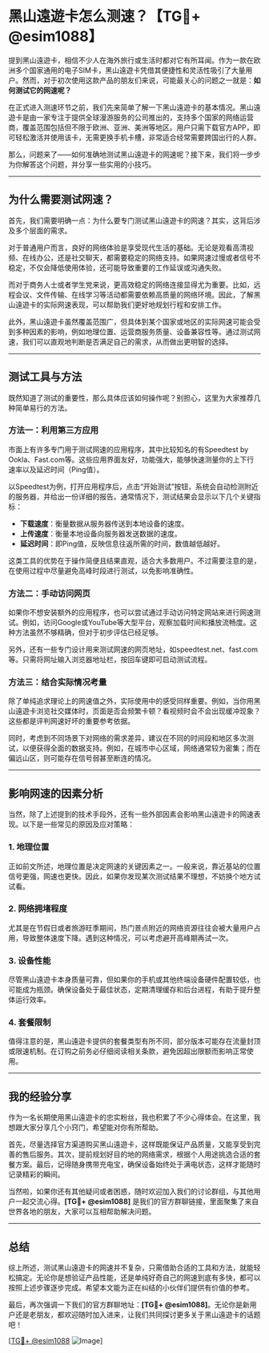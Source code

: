 # 黑山遠遊卡怎么测速？【TG💪+ @esim1088】

提到黑山遠遊卡，相信不少人在海外旅行或生活时都对它有所耳闻。作为一款在欧洲多个国家通用的电子SIM卡，黑山遠遊卡凭借其便捷性和灵活性吸引了大量用户。然而，对于初次使用这款产品的朋友们来说，可能最关心的问题之一就是：**如何测试它的网速呢？**

在正式进入测速环节之前，我们先来简单了解一下黑山遠遊卡的基本情况。黑山遠遊卡是由一家专注于提供全球漫游服务的公司推出的，支持多个国家的网络运营商，覆盖范围包括但不限于欧洲、亚洲、美洲等地区。用户只需下载官方APP，即可轻松激活并使用该卡，无需更换手机卡槽，非常适合经常需要跨国出行的人群。

那么，问题来了——如何准确地测试黑山遠遊卡的网速呢？接下来，我们将一步步为你解答这个问题，并分享一些实用的小技巧。

---

## 为什么需要测试网速？

首先，我们需要明确一点：为什么要专门测试黑山遠遊卡的网速？其实，这背后涉及多个层面的需求。

对于普通用户而言，良好的网络体验是享受现代生活的基础。无论是观看高清视频、在线办公，还是社交聊天，都需要稳定的网络支持。如果网速过慢或者信号不稳定，不仅会降低使用体验，还可能导致重要的工作延误或沟通失败。

而对于商务人士或者学生党来说，更高效稳定的网络连接显得尤为重要。比如，远程会议、文件传输、在线学习等活动都需要依赖高质量的网络环境。因此，了解黑山遠遊卡的实际网速表现，可以帮助我们更好地规划行程和安排工作。

此外，黑山遠遊卡虽然覆盖范围广，但具体到某个国家或地区的实际网速可能会受到多种因素的影响，例如地理位置、运营商服务质量、设备兼容性等。通过测试网速，我们可以直观地判断是否满足自己的需求，从而做出更明智的选择。

---

## 测试工具与方法

既然知道了测试的重要性，那么具体应该如何操作呢？别担心，这里为大家推荐几种简单易行的方法。

### 方法一：利用第三方应用

市面上有许多专门用于测试网速的应用程序，其中比较知名的有Speedtest by Ookla、Fast.com等。这些应用界面友好，功能强大，能够快速测量你的上下行速率以及延迟时间（Ping值）。

以Speedtest为例，打开应用程序后，点击“开始测试”按钮，系统会自动检测附近的服务器，并给出一份详细的报告。通常情况下，测试结果会显示以下几个关键指标：

- **下载速度**：衡量数据从服务器传送到本地设备的速度。
- **上传速度**：衡量本地设备向服务器发送数据的速度。
- **延迟时间**：即Ping值，反映信息往返所需的时间，数值越低越好。

这类工具的优势在于操作简便且结果直观，适合大多数用户。不过需要注意的是，在使用过程中尽量避免高峰时段进行测试，以免影响准确性。

### 方法二：手动访问网页

如果你不想安装额外的应用程序，也可以尝试通过手动访问特定网站来进行网速测试。例如，访问Google或YouTube等大型平台，观察加载时间和播放流畅度。这种方法虽然不够精确，但对于初步评估已经足够。

另外，还有一些专门设计用来测试网速的网页地址，如speedtest.net、fast.com等。只需将网址输入浏览器地址栏，按回车键即可启动测试流程。

### 方法三：结合实际情况考量

除了单纯追求理论上的网速值之外，实际使用中的感受同样重要。例如，当你用黑山遠遊卡浏览社交媒体时，页面是否会频繁卡顿？看视频时会不会出现缓冲现象？这些都是评判网速好坏的重要参考依据。

同时，考虑到不同场景下对网络的需求差异，建议在不同的时间段和地区多次测试，以便获得全面的数据支持。例如，在城市中心区域，网络通常较为密集；而在偏远山区，则可能存在信号弱甚至断连的情况。

---

## 影响网速的因素分析

当然，除了上述提到的技术手段外，还有一些外部因素会影响黑山遠遊卡的网速表现。以下是一些常见的原因及应对策略：

### 1. 地理位置

正如前文所述，地理位置是决定网速的关键因素之一。一般来说，靠近基站的位置信号更强，网速也更快。因此，如果你发现某次测试结果不理想，不妨换个地方试试看。

### 2. 网络拥堵程度

尤其是在节假日或者旅游旺季期间，热门景点附近的网络资源往往会被大量用户占用，导致整体速度下降。遇到这种情况，可以考虑避开高峰期再试一次。

### 3. 设备性能

尽管黑山遠遊卡本身质量可靠，但如果你的手机或其他终端设备硬件配置较低，也可能成为瓶颈。确保设备处于最佳状态，定期清理缓存和后台进程，有助于提升整体运行效率。

### 4. 套餐限制

值得注意的是，黑山遠遊卡提供的套餐类型有所不同，部分版本可能存在流量封顶或限速机制。在订购之前务必仔细阅读相关条款，避免因超出限额而影响正常使用。

---

## 我的经验分享

作为一名长期使用黑山遠遊卡的忠实粉丝，我也积累了不少心得体会。在这里，我想跟大家分享几个小窍门，希望能对你有所帮助。

首先，尽量选择官方渠道购买黑山遠遊卡，这样既能保证产品质量，又能享受到完善的售后服务。其次，提前规划好目的地的网络需求，根据个人用途挑选合适的套餐方案。最后，记得随身携带充电宝，确保设备始终处于满电状态，这样才能随时记录精彩的瞬间。

当然啦，如果你还有其他疑问或者困惑，随时欢迎加入我们的讨论群组，与其他用户一起交流心得。**[TG💪+ @esim1088]** 是我们的官方群聊链接，里面聚集了来自世界各地的朋友，大家可以互相帮助解决问题。

---

## 总结

综上所述，测试黑山遠遊卡的网速并不复杂，只需借助合适的工具和方法，就能轻松搞定。无论你是想验证产品性能，还是单纯好奇自己的网速到底有多快，都可以按照上述步骤逐步完成。希望本文能为正在纠结的小伙伴们提供有价值的参考。

最后，再次强调一下我们的官方群聊地址：**[TG💪+ @esim1088]**。无论你是新用户还是老朋友，都欢迎随时加入进来，让我们共同探讨更多关于黑山遠遊卡的话题吧！

[[TG💪+ @esim1088](https://t.me/s/esim1088) ![Image](https://i.postimg.cc/4NQfJmqS/Snipaste-2025-05-13-00-14-12.png)]